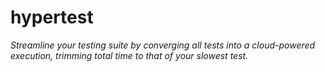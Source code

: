 # hypertest

_Streamline your testing suite by converging all tests into a cloud-powered execution, trimming total time to that of your slowest test._
